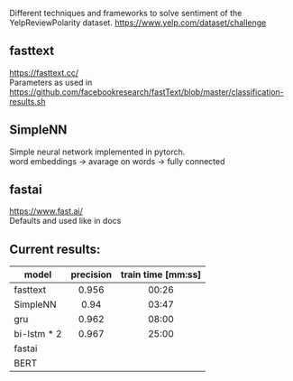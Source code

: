 Different techniques and frameworks to solve sentiment of the YelpReviewPolarity dataset.
https://www.yelp.com/dataset/challenge

## fasttext 
https://fasttext.cc/  
Parameters as used in https://github.com/facebookresearch/fastText/blob/master/classification-results.sh

## SimpleNN
Simple neural network implemented in pytorch.  
word embeddings -> avarage on words -> fully connected

## fastai  
https://www.fast.ai/  
Defaults and used like in docs

## Current results:

| model        | precision     | train time [mm:ss]|
| ------------- |:-------------:| :-------------:|
| fasttext      |     0.956          |    00:26     |
| SimpleNN      |       0.94        |     03:47 |
| gru      |       0.962        |     08:00 |
| bi-lstm * 2      |       0.967        |     25:00 |
|  fastai      |               | |
|  BERT      |               | |
